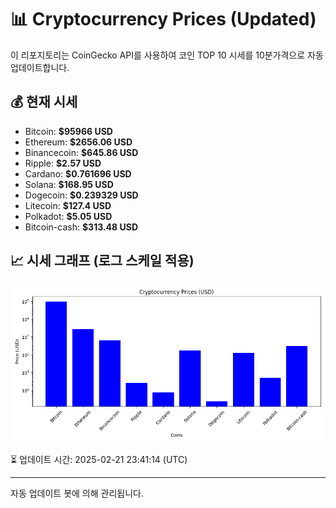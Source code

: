 
# 📊 Cryptocurrency Prices (Updated)

이 리포지토리는 CoinGecko API를 사용하여 코인 TOP 10 시세를 10분가격으로 자동 업데이트합니다.

## 💰 현재 시세
- Bitcoin: **$95966 USD**
- Ethereum: **$2656.06 USD**
- Binancecoin: **$645.86 USD**
- Ripple: **$2.57 USD**
- Cardano: **$0.761696 USD**
- Solana: **$168.95 USD**
- Dogecoin: **$0.239329 USD**
- Litecoin: **$127.4 USD**
- Polkadot: **$5.05 USD**
- Bitcoin-cash: **$313.48 USD**

## 📈 시세 그래프 (로그 스케일 적용)
![Crypto Prices](crypto_prices.png)

⏳ 업데이트 시간: 2025-02-21 23:41:14 (UTC)

---
자동 업데이트 봇에 의해 관리됩니다.
